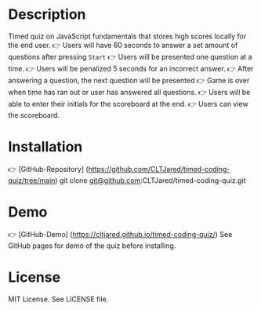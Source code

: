# Description
Timed quiz on JavaScript fundamentals that stores high scores locally for the end user.
👉 Users will have 60 seconds to answer a set amount of questions after pressing `Start`
👉 Users will be presented one question at a time.
👉 Users will be penalized 5 seconds for an incorrect answer.
👉 After answering a question, the next question will be presented
👉 Game is over when time has ran out or user has answered all questions.
👉 Users will be able to enter their initials for the scoreboard at the end.
👉 Users can view the scoreboard.

# Installation
👉 [GitHub-Repository] (https://github.com/CLTJared/timed-coding-quiz/tree/main)
    git clone git@github.com:CLTJared/timed-coding-quiz.git

# Demo
👉 [GitHub-Demo] (https://cltjared.github.io/timed-coding-quiz/)
See GitHub pages for demo of the quiz before installing.

# License
MIT License. See LICENSE file.